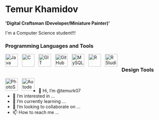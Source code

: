 # Temur Khamidov

**'Digital Craftsman (Developer/Miniature Painter)'**

I'm a Computer Science student!!!

### Programming Languages and Tools

<img align="left"  alt= "Java" width = '40px' height = '40px' style= "padding-right:10px;" src="https://cdn.jsdelivr.net/gh/devicons/devicon/icons/java/java-original-wordmark.svg"  />

<img align="left"  alt= "C" width = '40px' height = '40px' style= "padding-right:10px;" src="https://cdn.jsdelivr.net/gh/devicons/devicon/icons/c/c-original.svg" />

<img align="left"  alt= "GIT" width = '40px' height = '40px' style= "padding-right:10px;" src="https://cdn.jsdelivr.net/gh/devicons/devicon/icons/git/git-original-wordmark.svg"  />

<img align="left"  alt= "GitHub" width = '40px' height = '40px' style= "padding-right:10px;" src="https://cdn.jsdelivr.net/gh/devicons/devicon/icons/github/github-original-wordmark.svg"  />

<img align="left"  alt= "MySQL" width = '40px' height = '40px' style= "padding-right:10px;" src="https://cdn.jsdelivr.net/gh/devicons/devicon/icons/mysql/mysql-original-wordmark.svg"  />

<img align="left"  alt= "R" width = '40px' height = '40px' style= "padding-right:10px;" src="https://cdn.jsdelivr.net/gh/devicons/devicon/icons/r/r-original.svg"  />

<img align="left"  alt= "R Studio" width = '40px' height = '40px' style= "padding-right:10px;" src="https://cdn.jsdelivr.net/gh/devicons/devicon/icons/rstudio/rstudio-original.svg" />

<br />

### Design Tools 

<img align="left"  alt= "PhotoShop" width = '40px' height = '40px' style= "padding-right:10px;" src="https://cdn.jsdelivr.net/gh/devicons/devicon/icons/photoshop/photoshop-line.svg"  />

<img align="left"  alt= "Autodesk Maya" width = '40px' height = '40px' style= "padding-right:10px;" src="https://cdn.jsdelivr.net/gh/devicons/devicon/icons/maya/maya-original-wordmark.svg"  />
<br />


- 👋 Hi, I’m @temurk07
- 👀 I’m interested in ...
- 🌱 I’m currently learning ...
- 💞️ I’m looking to collaborate on ...
- 📫 How to reach me ...





<!---
temurk07/temurk07 is a ✨ special ✨ repository because its `README.md` (this file) appears on your GitHub profile.
You can click the Preview link to take a look at your changes.
--->
